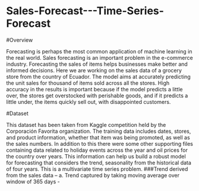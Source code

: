 # Sales-Forecast---Time-Series-Forecast
#Overview

Forecasting is perhaps the most common application of machine learning in the real world. Sales forecasting is an important problem in the e-commerce industry. Forecasting the sales of items helps businesses make better and informed decisions. 
Here we are working on the sales data of a grocery store from the country of Ecuador. The model aims at accurately predicting the unit sales for thousand of items sold across all the stores. High accuracy in the results is important because if the model predicts a little over, the stores get overstocked with perishable goods, and if it predicts a little under, the items quickly sell out, with disappointed customers.

#Dataset

This dataset has been taken from Kaggle competition held by the Corporación Favorita organization. The training data includes dates, stores, and product information, whether that item was being promoted, as well as the sales numbers. In addition to this there were some other supporting files containing data related to holiday events across the year and oil prices for the country over years. This information can help us build a robust model for forecasting that considers the trend, seasonality from the historical data of four years. This is a multivariate time series problem.
###Trend derived from the sales data –
a.	Trend captured by taking moving average over window of 365 days -
